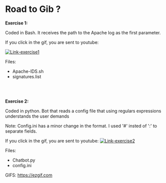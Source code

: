 # Road to Gib ?


<b>Exercise 1:</b>

Coded in Bash. It receives the path to the Apache log as the first parameter.

If you click in the gif, you are sent to youtube:

[![Link-exercise1](https://i.imgur.com/cYqsajS.gif)](https://www.youtube.com/watch?v=hxArxdov6m8)

Files:
  - Apache-IDS.sh
  - signatures.list





<br/>
<br/>





<b>Exercise 2:</b>

Coded in python. Bot that reads a config file that using regulars expressions understands the user demands</p>
Note: Config.ini has a minor change in the format. I used '#' insted of ':' to separate fields.

If you click in the gif, you are sent to youtube:
[![Link-exercise2](https://imgur.com/WcSBcUk)](https://www.youtube.com/watch?v=7M_JxDnWyGc)

Files:
  - Chatbot.py
  - config.ini


GIFS:
https://ezgif.com

